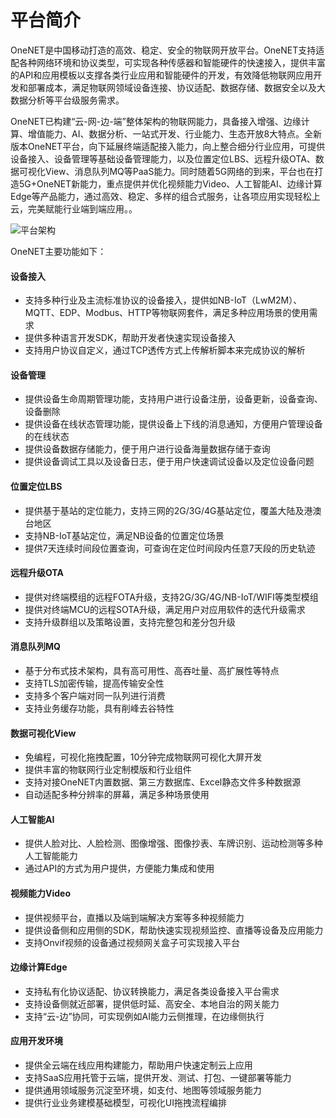 # 平台简介

OneNET是中国移动打造的高效、稳定、安全的物联网开放平台。OneNET支持适配各种网络环境和协议类型，可实现各种传感器和智能硬件的快速接入，提供丰富的API和应用模板以支撑各类行业应用和智能硬件的开发，有效降低物联网应用开发和部署成本，满足物联网领域设备连接、协议适配、数据存储、数据安全以及大数据分析等平台级服务需求。

OneNET已构建“云-网-边-端”整体架构的物联网能力，具备接入增强、边缘计算、增值能力、AI、数据分析、一站式开发、行业能力、生态开放8大特点。全新版本OneNET平台，向下延展终端适配接入能力，向上整合细分行业应用，可提供设备接入、设备管理等基础设备管理能力，以及位置定位LBS、远程升级OTA、数据可视化View、消息队列MQ等PaaS能力。同时随着5G网络的到来，平台也在打造5G+OneNET新能力，重点提供并优化视频能力Video、人工智能AI、边缘计算Edge等产品能力，通过高效、稳定、多样的组合式服务，让各项应用实现轻松上云，完美赋能行业端到端应用。。

![平台架构](/images/平台架构new3.jpg)

OneNET主要功能如下：

#### 设备接入
- 支持多种行业及主流标准协议的设备接入，提供如NB-IoT（LwM2M）、MQTT、EDP、Modbus、HTTP等物联网套件，满足多种应用场景的使用需求
- 提供多种语言开发SDK，帮助开发者快速实现设备接入
- 支持用户协议自定义，通过TCP透传方式上传解析脚本来完成协议的解析

#### 设备管理
- 提供设备生命周期管理功能，支持用户进行设备注册，设备更新，设备查询、设备删除
- 提供设备在线状态管理功能，提供设备上下线的消息通知，方便用户管理设备的在线状态
- 提供设备数据存储能力，便于用户进行设备海量数据存储于查询
- 提供设备调试工具以及设备日志，便于用户快速调试设备以及定位设备问题

#### 位置定位LBS
- 提供基于基站的定位能力，支持三网的2G/3G/4G基站定位，覆盖大陆及港澳台地区
- 支持NB-IoT基站定位，满足NB设备的位置定位场景
- 提供7天连续时间段位置查询，可查询在定位时间段内任意7天段的历史轨迹

#### 远程升级OTA
- 提供对终端模组的远程FOTA升级，支持2G/3G/4G/NB-IoT/WIFI等类型模组
- 提供对终端MCU的远程SOTA升级，满足用户对应用软件的迭代升级需求
- 支持升级群组以及策略设置，支持完整包和差分包升级

#### 消息队列MQ
- 基于分布式技术架构，具有高可用性、高吞吐量、高扩展性等特点
- 支持TLS加密传输，提高传输安全性
- 支持多个客户端对同一队列进行消费
- 支持业务缓存功能，具有削峰去谷特性

#### 数据可视化View
- 免编程，可视化拖拽配置，10分钟完成物联网可视化大屏开发
- 提供丰富的物联网行业定制模版和行业组件
- 支持对接OneNET内置数据、第三方数据库、Excel静态文件多种数据源
- 自动适配多种分辨率的屏幕，满足多种场景使用

#### 人工智能AI
- 提供人脸对比、人脸检测、图像增强、图像抄表、车牌识别、运动检测等多种人工智能能力
- 通过API的方式为用户提供，方便能力集成和使用

#### 视频能力Video
- 提供视频平台，直播以及端到端解决方案等多种视频能力
- 提供设备侧和应用侧的SDK，帮助快速实现视频监控、直播等设备及应用能力
- 支持Onvif视频的设备通过视频网关盒子可实现接入平台

#### 边缘计算Edge
- 支持私有化协议适配、协议转换能力，满足各类设备接入平台需求
- 支持设备侧就近部署，提供低时延、高安全、本地自治的网关能力
- 支持“云-边”协同，可实现例如AI能力云侧推理，在边缘侧执行

#### 应用开发环境
- 提供全云端在线应用构建能力，帮助用户快速定制云上应用
- 支持SaaS应用托管于云端，提供开发、测试、打包、一键部署等能力
- 提供通用领域服务沉淀至环境，如支付、地图等领域服务能力
- 提供行业业务建模基础模型，可视化UI拖拽流程编排

